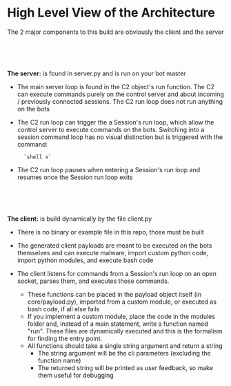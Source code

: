 # High Level View of the Architecture

The 2 major components to this build are obviously the client and the server


<br>
<br>
<br>


**The server:** is found in server.py and is run on your bot master

- The main server loop is found in the C2 object's run function. The C2 can execute commands purely on the control server and about incoming / previously connected sessions. The C2 run loop does not run anything on the bots

- The C2 run loop can trigger the a Session's run loop, which allow the control server to execute commands on the bots. Switching into a session command loop has no visual distinction but is triggered with the command:

        `shell x`

- The C2 run loop pauses when entering a Session's run loop and resumes once the Session run loop exits


<br>
<br>
<br>


**The client:** is build dynamically by the file client.py

- There is no binary or example file in this repo, those must be built


- The generated client payloads are meant to be executed on the bots themselves and can execute malware, import custom python code, import python modules, and execute bash code

- The client listens for commands from a Session's run loop on an open socket, parses them, and executes those commands.
    - These functions can be placed in the payload object itself (in core/payload.py), imported from a custom module, or executed as bash code, if all else fails
    -  If you implement a custom module, place the code in the modules folder and, instead of a main statement, write a function named "run". These files are dynamically executed and this is the formalism for finding the entry point. 
    - All functions should take a single string argument and return a string
        -  The string argument will be the cli parameters (excluding the function name)
        -  The returned string will be printed as user feedback, so make them useful for debugging
